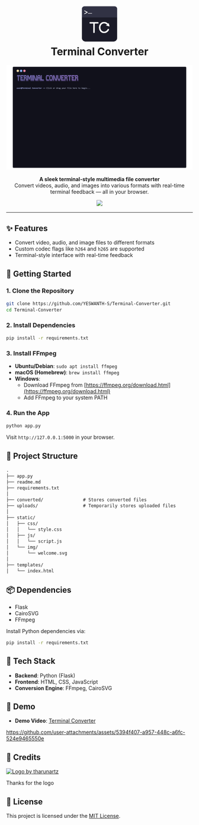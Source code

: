 <div style="text-align: center;">
  <h1 align="center"> <img src="assets/Logo.png" alt="Terminal Converter Preview" width="100"/><br><b>Terminal Converter</b></h1>
</div>

<div style="text-align: center;">
  <p align="center">
    <img src="assets/terminal.gif" alt="Terminal Converter Preview" width="900"/>
  </p>
  <p align="center">
    <strong>A sleek terminal-style multimedia file converter</strong><br>
    Convert videos, audio, and images into various formats with real-time terminal feedback — all in your browser.
  </p>

  <p align="center">
    <a href="https://terminal-converter.onrender.com/" target="_blank">
      <img src="https://img.shields.io/badge/Visit%20Website-Terminal%20Converter-b4befe?style=for-the-badge">
    </a>
  </p>
</div>

---

## ✨ Features

- Convert video, audio, and image files to different formats  
- Custom codec flags like `h264` and `h265` are supported  
- Terminal-style interface with real-time feedback  


## 🚀 Getting Started

### 1. Clone the Repository

```bash
git clone https://github.com/YESWANTH-S/Terminal-Converter.git
cd Terminal-Converter
```

### 2. Install Dependencies

```bash
pip install -r requirements.txt
```

### 3. Install FFmpeg

- **Ubuntu/Debian**: `sudo apt install ffmpeg`
- **macOS (Homebrew)**: `brew install ffmpeg`
- **Windows**:
  - Download FFmpeg from [https://ffmpeg.org/download.html](https://ffmpeg.org/download.html)
  - Add FFmpeg to your system PATH

### 4. Run the App

```bash
python app.py
```

Visit `http://127.0.0.1:5000` in your browser.


## 📁 Project Structure

```
.
├── app.py
├── readme.md
├── requirements.txt
│
├── converted/               # Stores converted files
├── uploads/                 # Temporarily stores uploaded files
│
├── static/
│   ├── css/
│   │   └── style.css
│   ├── js/
│   │   └── script.js
│   └── img/
│       └── welcome.svg
│
├── templates/
│   └── index.html
```

## 📦 Dependencies

- Flask  
- CairoSVG  
- FFmpeg

Install Python dependencies via:

```bash
pip install -r requirements.txt
```

## 🧰 Tech Stack

- **Backend**: Python (Flask)
- **Frontend**: HTML, CSS, JavaScript
- **Conversion Engine**: FFmpeg, CairoSVG


## 🔗 Demo

- **Demo Video**: [Terminal Converter](assets/demo.mp4)

https://github.com/user-attachments/assets/5394f407-a957-448c-a6fc-524e9465550e

## 🎨 Credits

<p> <a href="https://github.com/tharunartz"> <img src="https://img.shields.io/badge/Logo%20By-@tharunartz-b4befe?style=for-the-badge&logo=github" alt="Logo by tharunartz"/> </a> </p>
<p>Thanks for the logo</p>

## 📄 License

This project is licensed under the [MIT License](LICENSE).
